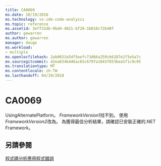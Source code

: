 ```yaml
---
title: CA0069
ms.date: 10/19/2016
ms.technology: vs-ide-code-analysis
ms.topic: reference
ms.assetid: 3eff31db-9bd4-4021-bf20-1b010c72b40f
author: gewarren
ms.author: gewarren
manager: douge
ms.workload:
- multiple
ms.openlocfilehash: 2ab0653a5df5eefc73d66a259cb6287e2f3e5a7c
ms.sourcegitcommit: 42ea834b446ac65c679fa1043f853bea5f1c9c95
ms.translationtype: MT
ms.contentlocale: zh-TW
ms.lasthandoff: 04/19/2018
---
```

# <a name="ca0069"></a>CA0069
UsingAlternatePlatform。 *FrameworkVersion1*找不到。 使用*FrameworkVersion2*改為。 為獲得最佳分析結果，請確認已安裝正確的.NET Framework。

## <a name="see-also"></a>另請參閱
 [程式碼分析應用程式錯誤](../code-quality/code-analysis-application-errors.md)
